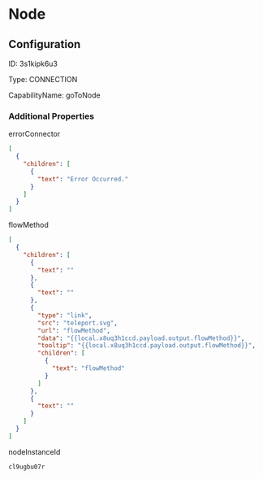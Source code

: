# Node
## Configuration
ID:  3s1kipk6u3

Type: CONNECTION 

CapabilityName: goToNode






### Additional Properties
errorConnector
```json 
[
  {
    "children": [
      {
        "text": "Error Occurred."
      }
    ]
  }
]
```


flowMethod
```json 
[
  {
    "children": [
      {
        "text": ""
      },
      {
        "text": ""
      },
      {
        "type": "link",
        "src": "teleport.svg",
        "url": "flowMethod",
        "data": "{{local.x8uq3h1ccd.payload.output.flowMethod}}",
        "tooltip": "{{local.x8uq3h1ccd.payload.output.flowMethod}}",
        "children": [
          {
            "text": "flowMethod"
          }
        ]
      },
      {
        "text": ""
      }
    ]
  }
]
```


nodeInstanceId
```string 
cl9ugbu07r
```




